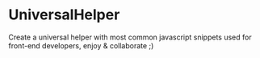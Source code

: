 UniversalHelper
===============

Create a universal helper with most common javascript snippets used for front-end developers, enjoy &amp; collaborate ;)
